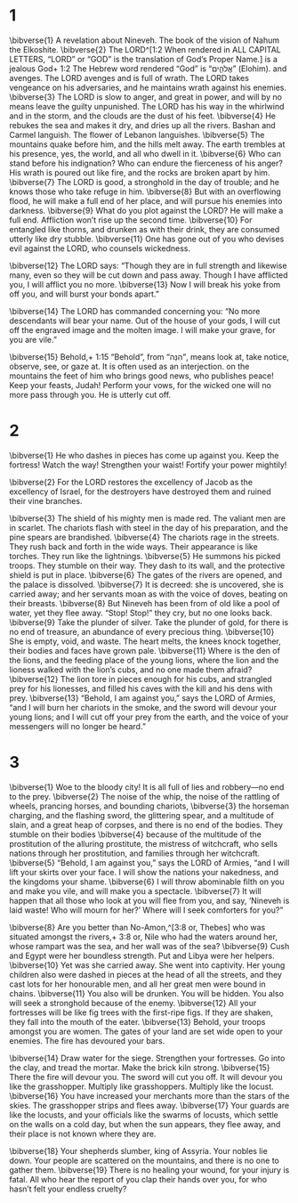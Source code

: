 # 1 
\bibverse{1} A revelation about Nineveh. The book of the vision of Nahum the Elkoshite. \bibverse{2} The LORD^[1:2 When rendered in ALL CAPITAL LETTERS, “LORD” or “GOD” is the translation of God’s Proper Name.] is a jealous God+ 1:2 The Hebrew word rendered “God” is “אֱלֹהִ֑ים” (Elohim). and avenges. The LORD avenges and is full of wrath. The LORD takes vengeance on his adversaries, and he maintains wrath against his enemies. \bibverse{3} The LORD is slow to anger, and great in power, and will by no means leave the guilty unpunished. The LORD has his way in the whirlwind and in the storm, and the clouds are the dust of his feet. \bibverse{4} He rebukes the sea and makes it dry, and dries up all the rivers. Bashan and Carmel languish. The flower of Lebanon languishes. \bibverse{5} The mountains quake before him, and the hills melt away. The earth trembles at his presence, yes, the world, and all who dwell in it. \bibverse{6} Who can stand before his indignation? Who can endure the fierceness of his anger? His wrath is poured out like fire, and the rocks are broken apart by him. \bibverse{7} The LORD is good, a stronghold in the day of trouble; and he knows those who take refuge in him. \bibverse{8} But with an overflowing flood, he will make a full end of her place, and will pursue his enemies into darkness. \bibverse{9} What do you plot against the LORD? He will make a full end. Affliction won’t rise up the second time. \bibverse{10} For entangled like thorns, and drunken as with their drink, they are consumed utterly like dry stubble. \bibverse{11} One has gone out of you who devises evil against the LORD, who counsels wickedness. 



\bibverse{12} The LORD says: “Though they are in full strength and likewise many, even so they will be cut down and pass away. Though I have afflicted you, I will afflict you no more. \bibverse{13} Now I will break his yoke from off you, and will burst your bonds apart.” 

\bibverse{14} The LORD has commanded concerning you: “No more descendants will bear your name. Out of the house of your gods, I will cut off the engraved image and the molten image. I will make your grave, for you are vile.” 

\bibverse{15} Behold,+ 1:15 “Behold”, from “הִנֵּה”, means look at, take notice, observe, see, or gaze at. It is often used as an interjection. on the mountains the feet of him who brings good news, who publishes peace! Keep your feasts, Judah! Perform your vows, for the wicked one will no more pass through you. He is utterly cut off. 

# 2 
\bibverse{1} He who dashes in pieces has come up against you. Keep the fortress! Watch the way! Strengthen your waist! Fortify your power mightily! 

\bibverse{2} For the LORD restores the excellency of Jacob as the excellency of Israel, for the destroyers have destroyed them and ruined their vine branches. 

\bibverse{3} The shield of his mighty men is made red. The valiant men are in scarlet. The chariots flash with steel in the day of his preparation, and the pine spears are brandished. \bibverse{4} The chariots rage in the streets. They rush back and forth in the wide ways. Their appearance is like torches. They run like the lightnings. \bibverse{5} He summons his picked troops. They stumble on their way. They dash to its wall, and the protective shield is put in place. \bibverse{6} The gates of the rivers are opened, and the palace is dissolved. \bibverse{7} It is decreed: she is uncovered, she is carried away; and her servants moan as with the voice of doves, beating on their breasts. \bibverse{8} But Nineveh has been from of old like a pool of water, yet they flee away. “Stop! Stop!” they cry, but no one looks back. \bibverse{9} Take the plunder of silver. Take the plunder of gold, for there is no end of treasure, an abundance of every precious thing. \bibverse{10} She is empty, void, and waste. The heart melts, the knees knock together, their bodies and faces have grown pale. \bibverse{11} Where is the den of the lions, and the feeding place of the young lions, where the lion and the lioness walked with the lion’s cubs, and no one made them afraid? \bibverse{12} The lion tore in pieces enough for his cubs, and strangled prey for his lionesses, and filled his caves with the kill and his dens with prey. \bibverse{13} “Behold, I am against you,” says the LORD of Armies, “and I will burn her chariots in the smoke, and the sword will devour your young lions; and I will cut off your prey from the earth, and the voice of your messengers will no longer be heard.” 

# 3 
\bibverse{1} Woe to the bloody city! It is all full of lies and robbery—no end to the prey. \bibverse{2} The noise of the whip, the noise of the rattling of wheels, prancing horses, and bounding chariots, \bibverse{3} the horseman charging, and the flashing sword, the glittering spear, and a multitude of slain, and a great heap of corpses, and there is no end of the bodies. They stumble on their bodies \bibverse{4} because of the multitude of the prostitution of the alluring prostitute, the mistress of witchcraft, who sells nations through her prostitution, and families through her witchcraft. \bibverse{5} “Behold, I am against you,” says the LORD of Armies, “and I will lift your skirts over your face. I will show the nations your nakedness, and the kingdoms your shame. \bibverse{6} I will throw abominable filth on you and make you vile, and will make you a spectacle. \bibverse{7} It will happen that all those who look at you will flee from you, and say, ‘Nineveh is laid waste! Who will mourn for her?’ Where will I seek comforters for you?” 

\bibverse{8} Are you better than No-Amon,^[3:8 or, Thebes] who was situated amongst the rivers,+ 3:8 or, Nile who had the waters around her, whose rampart was the sea, and her wall was of the sea? \bibverse{9} Cush and Egypt were her boundless strength. Put and Libya were her helpers. \bibverse{10} Yet was she carried away. She went into captivity. Her young children also were dashed in pieces at the head of all the streets, and they cast lots for her honourable men, and all her great men were bound in chains. \bibverse{11} You also will be drunken. You will be hidden. You also will seek a stronghold because of the enemy. \bibverse{12} All your fortresses will be like fig trees with the first-ripe figs. If they are shaken, they fall into the mouth of the eater. \bibverse{13} Behold, your troops amongst you are women. The gates of your land are set wide open to your enemies. The fire has devoured your bars. 



\bibverse{14} Draw water for the siege. Strengthen your fortresses. Go into the clay, and tread the mortar. Make the brick kiln strong. \bibverse{15} There the fire will devour you. The sword will cut you off. It will devour you like the grasshopper. Multiply like grasshoppers. Multiply like the locust. \bibverse{16} You have increased your merchants more than the stars of the skies. The grasshopper strips and flees away. \bibverse{17} Your guards are like the locusts, and your officials like the swarms of locusts, which settle on the walls on a cold day, but when the sun appears, they flee away, and their place is not known where they are. 

\bibverse{18} Your shepherds slumber, king of Assyria. Your nobles lie down. Your people are scattered on the mountains, and there is no one to gather them. \bibverse{19} There is no healing your wound, for your injury is fatal. All who hear the report of you clap their hands over you, for who hasn’t felt your endless cruelty? 